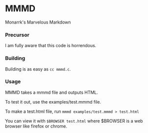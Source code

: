 # MMMD
Monarrk's Marvelous Markdown

### Precursor
I am fully aware that this code is horrendous.

### Building
Building is as easy as `cc mmmd.c`.

### Usage
MMMD takes a mmmd file and outputs HTML.

To test it out, use the examples/test.mmmd file.

To make a test.html file, run `mmmd examples/test.mmmd > test.html`

You can view it with `$BROWSER test.html` where $BROWSER is a web browser like firefox or chrome.
